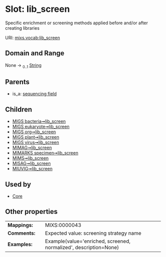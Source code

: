
# Slot: lib_screen


Specific enrichment or screening methods applied before and/or after creating libraries

URI: [mixs.vocab:lib_screen](https://w3id.org/mixs/vocab/lib_screen)


## Domain and Range

None &#8594;  <sub>0..1</sub> [String](types/String.md)

## Parents

 *  is_a: [sequencing field](sequencing_field.md)

## Children

 *  [MIGS bacteria➞lib_screen](MIGS_bacteria_lib_screen.md)
 *  [MIGS eukaryote➞lib_screen](MIGS_eukaryote_lib_screen.md)
 *  [MIGS org➞lib_screen](MIGS_org_lib_screen.md)
 *  [MIGS plant➞lib_screen](MIGS_plant_lib_screen.md)
 *  [MIGS virus➞lib_screen](MIGS_virus_lib_screen.md)
 *  [MIMAG➞lib_screen](MIMAG_lib_screen.md)
 *  [MIMARKS specimen➞lib_screen](MIMARKS_specimen_lib_screen.md)
 *  [MIMS➞lib_screen](MIMS_lib_screen.md)
 *  [MISAG➞lib_screen](MISAG_lib_screen.md)
 *  [MIUVIG➞lib_screen](MIUVIG_lib_screen.md)

## Used by

 * [Core](Core.md)

## Other properties

|  |  |  |
| --- | --- | --- |
| **Mappings:** | | MIXS:0000043 |
| **Comments:** | | Expected value: screening strategy name |
| **Examples:** | | Example(value='enriched, screened, normalized', description=None) |

